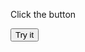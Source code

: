 
<html>
<body>

<p>Click the button  </p>

<button onclick="myFunction()">Try it</button>

<script>
function myFunction() {
	alert (' Info ' )
  function f_clientWidth()
  alert (f_filterResults)
  }
function f_clientWidth() {
	alert (' Info largeur' )
	return f_filterResults (
		window.innerWidth ? window.innerWidth : 0,
		document.documentElement ? document.documentElement.clientWidth : 0,
		document.body ? document.body.clientWidth : 0
    
	);
}
function f_clientHeight() {
	return f_filterResults (
		window.innerHeight ? window.innerHeight : 0,
		document.documentElement ? document.documentElement.clientHeight : 0,
		document.body ? document.body.clientHeight : 0
	);
}
function f_scrollLeft() {
	return f_filterResults (
		window.pageXOffset ? window.pageXOffset : 0,
		document.documentElement ? document.documentElement.scrollLeft : 0,
		document.body ? document.body.scrollLeft : 0
	);
}
function f_scrollTop() {
	return f_filterResults (
		window.pageYOffset ? window.pageYOffset : 0,
		document.documentElement ? document.documentElement.scrollTop : 0,
		document.body ? document.body.scrollTop : 0
	);
}
function f_filterResults(n_win, n_docel, n_body) {
	var n_result = n_win ? n_win : 0;
	if (n_docel && (!n_result || (n_result > n_docel)))
		n_result = n_docel;
	return n_body && (!n_result || (n_result > n_body)) ? n_body : n_result;
}


function myFunction2() {
 
      alert (' Info' )
}     
</script>

</body>
</html>

